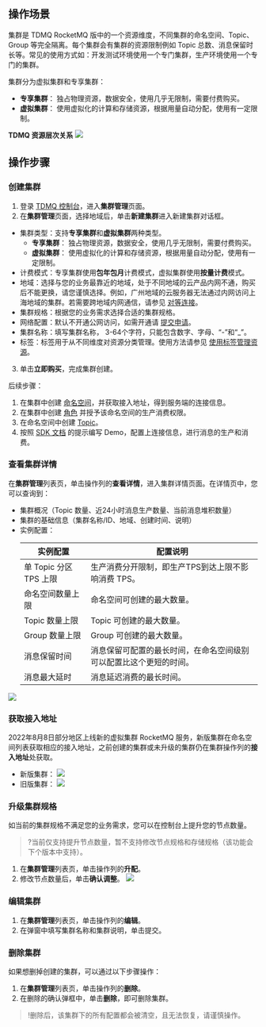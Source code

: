 ## 操作场景

集群是 TDMQ RocketMQ 版中的一个资源维度，不同集群的命名空间、Topic、Group 等完全隔离。每个集群会有集群的资源限制例如 Topic 总数、消息保留时长等。常见的使用方式如：开发测试环境使用一个专门集群，生产环境使用一个专门的集群。

集群分为虚拟集群和专享集群：

- **专享集群**： 独占物理资源，数据安全，使用几乎无限制，需要付费购买。
- **虚拟集群**： 使用虚拟化的计算和存储资源，根据用量自动分配，使用有一定限制。

**TDMQ 资源层次关系**
![](https://main.qcloudimg.com/raw/a98447d277622f79a33a9e5376d4ea95.png)

## 操作步骤

### 创建集群

1. 登录 [TDMQ 控制台](https://console.cloud.tencent.com/tdmq)，进入**集群管理**页面。
2. 在**集群管理**页面，选择地域后，单击**新建集群**进入新建集群对话框。
  - 集群类型：支持**专享集群**和**虚拟集群**两种类型。
    - **专享集群**： 独占物理资源，数据安全，使用几乎无限制，需要付费购买。
    - **虚拟集群**： 使用虚拟化的计算和存储资源，根据用量自动分配，使用有一定限制。
  - 计费模式：专享集群使用**包年包月**计费模式，虚拟集群使用**按量计费**模式。
  - 地域：选择与您的业务最靠近的地域，处于不同地域的云产品内网不通，购买后不能更换，请您谨慎选择。例如，广州地域的云服务器无法通过内网访问上海地域的集群。若需要跨地域内网通信，请参见 [对等连接](https://cloud.tencent.com/document/product/553/18836)。
  - 集群规格：根据您的业务需求选择合适的集群规格。
  - 网络配置：默认不开通公网访问，如需开通请 [提交申请](https://cloud.tencent.com/login?s_url=https%3A%2F%2Fconsole.cloud.tencent.com%2Fworkorder%2Fcategory%3Flevel1_id%3D876%26level2_id%3D1772%26source%3D0%26data_title%3D%25E6%25B6%2588%25E6%2581%25AF%25E9%2598%259F%25E5%2588%2597%2520TDMQ%26step%3D1)。
  - 集群名称：填写集群名称， 3-64个字符，只能包含数字、字母、“-”和“\_”。
  - 标签：标签用于从不同维度对资源分类管理。使用方法请参见 [使用标签管理资源](https://cloud.tencent.com/document/product/1493/63447)。
3. 单击**立即购买**，完成集群创建。

后续步骤：

1. 在集群中创建 [命名空间](https://cloud.tencent.com/document/product/1493/61595)，并获取接入地址，得到服务端的连接信息。
2. 在集群中创建 [角色](https://cloud.tencent.com/document/product/1493/61599) 并授予该命名空间的生产消费权限。
3. 在命名空间中创建 [Topic](https://cloud.tencent.com/document/product/1493/61597)。
4. 按照 [SDK 文档](https://cloud.tencent.com/document/product/1493/61652) 的提示编写 Demo，配置上连接信息，进行消息的生产和消费。

### 查看集群详情

在**集群管理**列表页，单击操作列的**查看详情**，进入集群详情页面。在详情页中，您可以查询到：

- 集群概况（Topic 数量、近24小时消息生产数量、当前消息堆积数量）
- 集群的基础信息（集群名称/ID、地域、创建时间、说明）
- 实例配置：
  <table>
  <thead>
  <tr>
  <th>实例配置</th>
  <th>配置说明</th>
  </tr>
  </thead>
  <tbody><tr>
  <td>单 Topic 分区 TPS 上限</td>
  <td>生产消费分开限制，即生产TPS到达上限不影响消费 TPS。</td>
  </tr>
  <tr>
  <td>命名空间数量上限</td>
  <td>命名空间可创建的最大数量。</td>
  </tr>
  <tr>
  <td>Topic 数量上限</td>
  <td>Topic 可创建的最大数量。</td>
  </tr>
  <tr>
  <td>Group 数量上限</td>
  <td>Group 可创建的最大数量。</td>
  </tr>
  <tr>
  <td>消息保留时间</td>
  <td>消息保留可配置的最长时间，在命名空间级别可以配置比这个更短的时间。</td>
  </tr>
  <tr>
  <td>消息最大延时</td>
  <td>消息延迟消费的最长时间。</td>
  </tr>
  </tbody></table>
  

![](https://qcloudimg.tencent-cloud.cn/raw/7f982eb4da3986f01adb07f1e9c7f0bb.png)

### 获取接入地址

2022年8月8日部分地区上线新的虚拟集群 RocketMQ 服务，新版集群在命名空间列表获取相应的接入地址，之前创建的集群或未升级的集群仍在集群操作列的**接入地址**处获取。

- 新版集群：
![](https://qcloudimg.tencent-cloud.cn/raw/91e590fce98e38121b3efa7243864128.png)
- 旧版集群：
![](https://main.qcloudimg.com/raw/4fed5e6a2497995613b645f6a9a7e206.png)

### 升级集群规格

如当前的集群规格不满足您的业务需求，您可以在控制台上提升您的节点数量。

> ?当前仅支持提升节点数量，暂不支持修改节点规格和存储规格（该功能会下个版本中支持）。

1. 在**集群管理**列表页，单击操作列的**升配**。
2. 修改节点数量后，单击**确认调整**。
  ![](https://qcloudimg.tencent-cloud.cn/raw/d5fb531836f8c35b845dac6073d21e67.png)
  

### 编辑集群

1. 在**集群管理**列表页，单击操作列的**编辑**。
2. 在弹窗中填写集群名称和集群说明，单击提交。

### 删除集群

如果想删掉创建的集群，可以通过以下步骤操作：

1. 在**集群管理**列表页，单击操作列的**删除**。
2. 在删除的确认弹框中，单击**删除**，即可删除集群。

> !删除后，该集群下的所有配置都会被清空，且无法恢复，请谨慎操作。

